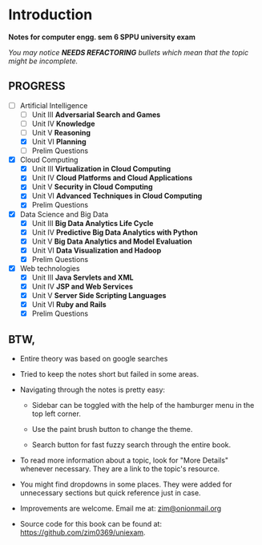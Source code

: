 # Introduction

**Notes for computer engg. sem 6 SPPU university exam**

_You may notice **NEEDS REFACTORING** bullets which mean that the topic might
be incomplete._

## PROGRESS

- [ ] Artificial Intelligence
  - [ ] Unit III **Adversarial Search and Games**
  - [ ] Unit IV **Knowledge**
  - [ ] Unit V **Reasoning**
  - [x] Unit VI **Planning**
  - [ ] Prelim Questions
- [x] Cloud Computing
  - [x] Unit III **Virtualization in Cloud Computing**
  - [x] Unit IV **Cloud Platforms and Cloud Applications**
  - [x] Unit V **Security in Cloud Computing**
  - [x] Unit VI **Advanced Techniques in Cloud Computing**
  - [x] Prelim Questions
- [x] Data Science and Big Data
  - [x] Unit III **Big Data Analytics Life Cycle**
  - [x] Unit IV **Predictive Big Data Analytics with Python**
  - [x] Unit V **Big Data Analytics and Model Evaluation**
  - [x] Unit VI **Data Visualization and Hadoop**
  - [x] Prelim Questions
- [x] Web technologies
  - [x] Unit III **Java Servlets and XML**
  - [x] Unit IV **JSP and Web Services**
  - [x] Unit V **Server Side Scripting Languages**
  - [x] Unit VI **Ruby and Rails**
  - [x] Prelim Questions

## BTW,

- Entire theory was based on google searches

- Tried to keep the notes short but failed in some areas.

- Navigating through the notes is pretty easy:

  - Sidebar can be toggled with the help of the hamburger menu in the top left
    corner.

  - Use the paint brush button to change the theme.

  - Search button for fast fuzzy search through the entire book.

- To read more information about a topic, look for "More Details" whenever
  necessary. They are a link to the topic's resource.

- You might find dropdowns in some places. They were added for unnecessary
sections but quick reference just in case.

- Improvements are welcome. Email me at: <zim@onionmail.org>

- Source code for this book can be found at:
  <https://github.com/zim0369/uniexam>.
